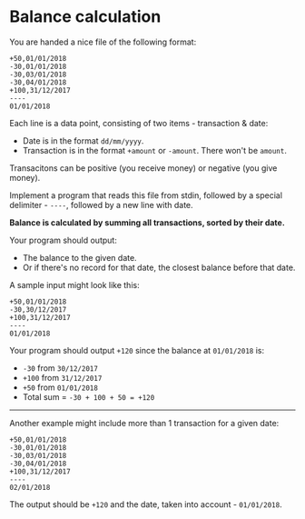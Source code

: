 # Balance calculation

You are handed a nice file of the following format:

```
+50,01/01/2018
-30,01/01/2018
-30,03/01/2018
-30,04/01/2018
+100,31/12/2017
----
01/01/2018
```

Each line is a data point, consisting of two items - transaction & date:

* Date is in the format `dd/mm/yyyy`.
* Transaction is in the format `+amount` or `-amount`. There won't be `amount`.

Transacitons can be positive (you receive money) or negative (you give money).

Implement a program that reads this file from stdin, followed by a special delimiter - `----`, followed by a new line with date.

**Balance is calculated by summing all transactions, sorted by their date.**

Your program should output:

* The balance to the given date.
* Or if there's no record for that date, the closest balance before that date.

A sample input might look like this:

```
+50,01/01/2018
-30,30/12/2017
+100,31/12/2017
----
01/01/2018
````

Your program should output `+120` since the balance at `01/01/2018` is:

* `-30` from `30/12/2017`
* `+100` from `31/12/2017`
* `+50` from `01/01/2018`
* Total sum = `-30 + 100 + 50 = +120`

------

Another example might include more than 1 transaction for a given date:

```
+50,01/01/2018
-30,01/01/2018
-30,03/01/2018
-30,04/01/2018
+100,31/12/2017
----
02/01/2018
```

The output should be `+120` and the date, taken into account - `01/01/2018`.
